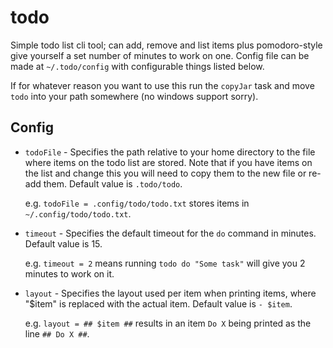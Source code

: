 # todo

Simple todo list cli tool; can add, remove and list items plus pomodoro-style give yourself a set number of minutes to work on one.
Config file can be made at `~/.todo/config` with configurable things listed below.

If for whatever reason you want to use this run the `copyJar` task and move `todo` into your path somewhere (no windows support sorry).

## Config

* `todoFile` - Specifies the path relative to your home directory to the file where items on the todo list are stored. Note that if you have items on the list and change this you will need to copy them to the new file or re-add them. Default value is `.todo/todo`.

  e.g. `todoFile = .config/todo/todo.txt` stores items in `~/.config/todo/todo.txt`.
  
* `timeout` - Specifies the default timeout for the `do` command in minutes. Default value is 15.

  e.g. `timeout = 2` means running `todo do "Some task"` will give you 2 minutes to work on it.

* `layout` - Specifies the layout used per item when printing items, where "$item" is replaced with the actual item. Default value is `- $item`.

  e.g. `layout = ## $item ##` results in an item `Do X` being printed as the line `## Do X ##`.

